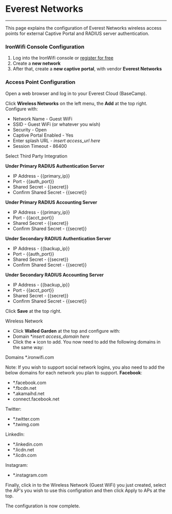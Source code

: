 # **Everest Networks**

---

This page explains the configuration of Everest Networks wireless access points for external Captive  Portal and RADIUS server authentication.

### IronWifi Console Configuration

1. Log into the IronWifi console or [register for free](https://console.ironwifi.com/register)
2. Create a **new network**
3. After that, create a **new captive portal**, with vendor **Everest Networks**

### Access Point Configuration

Open a web browser and log in to your Everest Cloud (BaseCamp).

Click **Wireless Networks** on the left menu, the **Add** at the top right. Configure with:

- Network Name - Guest WiFi
- SSID - Guest WiFi (or whatever you wish)
- Security - Open
- Captive Portal Enabled - Yes
- Enter splash URL - *insert access_url here*
- Session Timeout - 86400

Select Third Party Integration

**Under Primary RADIUS Authentication Server**
- IP Address - {{primary_ip}}
- Port - {{auth_port}}
- Shared Secret - {{secret}}
- Confirm Shared Secret - {{secret}}

**Under Primary RADIUS Accounting Server**
- IP Address - {{primary_ip}}
- Port - {{acct_port}}
- Shared Secret - {{secret}}
- Confirm Shared Secret - {{secret}}

**Under Secondary RADIUS Authentication Server**
- IP Address - {{backup_ip}}
- Port - {{auth_port}}
- Shared Secret - {{secret}}
- Confirm Shared Secret - {{secret}}

**Under Secondary RADIUS Accounting Server**
- IP Address - {{backup_ip}}
- Port - {{acct_port}}
- Shared Secret - {{secret}}
- Confirm Shared Secret - {{secret}}

Click **Save** at the top right.

Wireless Network

- Click **Walled Garden** at the top and configure with:
- Domain **insert access_domain here*
- Click the **+** icon to add. You now need to add the following domains in the same way:

Domains
*.ironwifi.com

Note: If you wish to support social network logins, you also need to add the below domains for each network you plan to support.
**Facebook**:
- *.facebook.com
- *.fbcdn.net
- *.akamaihd.net
- connect.facebook.net

Twitter:
- *.twitter.com
- *.twimg.com

LinkedIn:
- *.linkedin.com
- *.licdn.net
- *.licdn.com

Instagram:
- *.instagram.com

Finally, click in to the Wireless Network (Guest WiFi) you just created, select the AP's you wish to use this configration and then click Apply to APs at the top.

The configuration is now complete.
